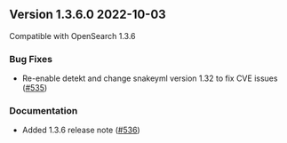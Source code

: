 ## Version 1.3.6.0 2022-10-03

Compatible with OpenSearch 1.3.6

### Bug Fixes
* Re-enable detekt and change snakeyml version 1.32 to fix CVE issues ([#535](https://github.com/opensearch-project/index-management/pull/535))

### Documentation
* Added 1.3.6 release note ([#536](https://github.com/opensearch-project/index-management/pull/536))